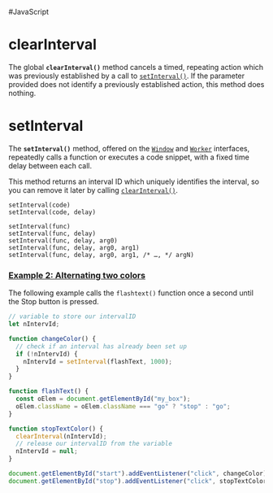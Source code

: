 #JavaScript 
# clearInterval
The global **`clearInterval()`** method cancels a timed, repeating action which was previously established by a call to [`setInterval()`](https://developer.mozilla.org/en-US/docs/Web/API/setInterval "setInterval()"). If the parameter provided does not identify a previously established action, this method does nothing.
# setInterval
The **`setInterval()`** method, offered on the [`Window`](https://developer.mozilla.org/en-US/docs/Web/API/Window) and [`Worker`](https://developer.mozilla.org/en-US/docs/Web/API/Worker) interfaces, repeatedly calls a function or executes a code snippet, with a fixed time delay between each call.

This method returns an interval ID which uniquely identifies the interval, so you can remove it later by calling [`clearInterval()`](https://developer.mozilla.org/en-US/docs/Web/API/clearInterval "clearInterval()").

```
setInterval(code)
setInterval(code, delay)

setInterval(func)
setInterval(func, delay)
setInterval(func, delay, arg0)
setInterval(func, delay, arg0, arg1)
setInterval(func, delay, arg0, arg1, /* …, */ argN)
```


### [Example 2: Alternating two colors](https://developer.mozilla.org/en-US/docs/Web/API/setInterval#example_2_alternating_two_colors)

The following example calls the `flashtext()` function once a second until the Stop button is pressed.

```js
// variable to store our intervalID
let nIntervId;

function changeColor() {
  // check if an interval has already been set up
  if (!nIntervId) {
    nIntervId = setInterval(flashText, 1000);
  }
}

function flashText() {
  const oElem = document.getElementById("my_box");
  oElem.className = oElem.className === "go" ? "stop" : "go";
}

function stopTextColor() {
  clearInterval(nIntervId);
  // release our intervalID from the variable
  nIntervId = null;
}

document.getElementById("start").addEventListener("click", changeColor);
document.getElementById("stop").addEventListener("click", stopTextColor);
```